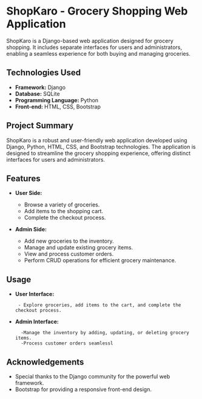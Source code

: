 # ShopKaro - Grocery Shopping Web Application

ShopKaro is a Django-based web application designed for grocery shopping. It includes separate interfaces for users and administrators, enabling a seamless experience for both buying and managing groceries.

## Technologies Used

- **Framework:** Django
- **Database:** SQLite
- **Programming Language:** Python
- **Front-end:** HTML, CSS, Bootstrap

## Project Summary

ShopKaro is a robust and user-friendly web application developed using Django, Python, HTML, CSS, and Bootstrap technologies. The application is designed to streamline the grocery shopping experience, offering distinct interfaces for users and administrators.

## Features

- **User Side:**
  - Browse a variety of groceries.
  - Add items to the shopping cart.
  - Complete the checkout process.

- **Admin Side:**
  - Add new groceries to the inventory.
  - Manage and update existing grocery items.
  - View and process customer orders.
  - Perform CRUD operations for efficient grocery maintenance.
 
## Usage
- **User Interface:**

       - Explore groceries, add items to the cart, and complete the checkout process.

- **Admin Interface:**

        -Manage the inventory by adding, updating, or deleting grocery items.
        -Process customer orders seamlessl

## Acknowledgements
- Special thanks to the Django community for the powerful web framework.
- Bootstrap for providing a responsive front-end design.

